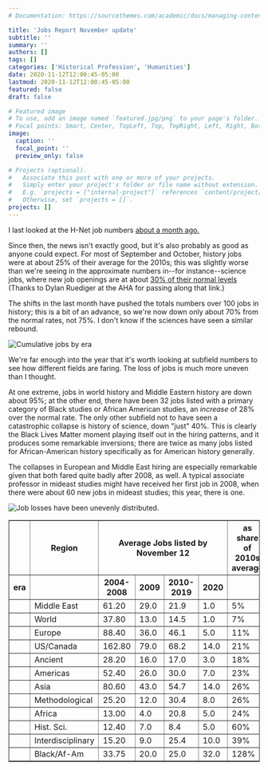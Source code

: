 ```yaml
---
# Documentation: https://sourcethemes.com/academic/docs/managing-content/

title: 'Jobs Report November update'
subtitle: ''
summary: ''
authors: []
tags: []
categories: ['Historical Profession', 'Humanities']
date: 2020-11-12T12:00:45-05:00
lastmod: 2020-11-12T12:00:45-05:00
featured: false
draft: false

# Featured image
# To use, add an image named `featured.jpg/png` to your page's folder.
# Focal points: Smart, Center, TopLeft, Top, TopRight, Left, Right, BottomLeft, Bottom, BottomRight.
image:
  caption: ''
  focal_point: ''
  preview_only: false

# Projects (optional).
#   Associate this post with one or more of your projects.
#   Simply enter your project's folder or file name without extension.
#   E.g. `projects = ["internal-project"]` references `content/project/deep-learning/index.md`.
#   Otherwise, set `projects = []`.
projects: []
---
```


I last looked at the H-Net job numbers
[about a month ago.](/post/2020-10-01-jobs-update/2020-10-01-jobs-update/)

Since then, the news isn't exactly good, but it's also probably as good as anyone
could expect. For most of September and October, history jobs were at about 25%
of their average for the 2010s; this was slightly worse than we're seeing
in the approximate numbers in--for instance--science jobs, where new job openings are
at about [30% of their normal levels](https://www.sciencemag.org/careers/2020/10/amid-pandemic-us-faculty-job-openings-plummet)
(Thanks to Dylan Ruediger at the AHA for passing along that link.)

The shifts in the last month have pushed the totals numbers over 100 jobs in
history; this is a bit of an advance, so we're now down only about 70% from the
normal rates, not 75%. I don't know if the sciences have seen a similar rebound.

![Cumulative jobs by era](/img/cumulative-november.png)

We're far enough into the year that it's worth looking at subfield numbers to
see how different fields
are faring. The loss of jobs is much more uneven than I thought.

At one extreme, jobs in world
history and Middle Eastern history are down about 95%; at the other end, there
have been 32 jobs listed with a primary category of Black studies or African
American studies, an _increase_ of 28% over the normal rate. The only other
subfield not to have seen a catastrophic collapse is history of science, down
"just" 40%. This is clearly the Black Lives Matter moment playing itself out
in the hiring patterns, and it produces some remarkable inversions; there are
twice as many jobs listed for African-American history specifically as for
American history generally.

The collapses in European and Middle East hiring are especially remarkable
given that both fared quite badly after 2008, as well. A typical associate
professor in mideast studies might have received her first job in 2008, when
there were about 60 new jobs in mideast studies; this year, there is one.

![Job losses have been unevenly distributed.](/img/field_changes.png)

<table border="1" class="dataframe">  <thead>    <tr>      <th></th>      <th>Region</th>      <th colspan="4" halign="left">Average Jobs listed by November 12</th>      <th>as share of 2010s average</th>      <th>as share of 2000s average</th>    </tr>    <tr>      <th>era</th>      <th></th>      <th>2004-2008</th>      <th>2009</th>      <th>2010-2019</th>      <th>2020</th>      <th></th>      <th></th>    </tr>  </thead>  <tbody>    <tr>      <th></th>      <td>Middle East</td>      <td>61.20</td>      <td>29.0</td>      <td>21.9</td>      <td>1.0</td>      <td>5%</td>      <td>2%</td>    </tr>    <tr>      <th></th>      <td>World</td>      <td>37.80</td>      <td>13.0</td>      <td>14.5</td>      <td>1.0</td>      <td>7%</td>      <td>3%</td>    </tr>    <tr>      <th></th>      <td>Europe</td>      <td>88.40</td>      <td>36.0</td>      <td>46.1</td>      <td>5.0</td>      <td>11%</td>      <td>6%</td>    </tr>    <tr>      <th></th>      <td>US/Canada</td>      <td>162.80</td>      <td>79.0</td>      <td>68.2</td>      <td>14.0</td>      <td>21%</td>      <td>9%</td>    </tr>    <tr>      <th></th>      <td>Ancient</td>      <td>28.20</td>      <td>16.0</td>      <td>17.0</td>      <td>3.0</td>      <td>18%</td>      <td>11%</td>    </tr>    <tr>      <th></th>      <td>Americas</td>      <td>52.40</td>      <td>26.0</td>      <td>30.0</td>      <td>7.0</td>      <td>23%</td>      <td>13%</td>    </tr>    <tr>      <th></th>      <td>Asia</td>      <td>80.60</td>      <td>43.0</td>      <td>54.7</td>      <td>14.0</td>      <td>26%</td>      <td>17%</td>    </tr>    <tr>      <th></th>      <td>Methodological</td>      <td>25.20</td>      <td>12.0</td>      <td>30.4</td>      <td>8.0</td>      <td>26%</td>      <td>32%</td>    </tr>    <tr>      <th></th>      <td>Africa</td>      <td>13.00</td>      <td>4.0</td>      <td>20.8</td>      <td>5.0</td>      <td>24%</td>      <td>38%</td>    </tr>    <tr>      <th></th>      <td>Hist. Sci.</td>      <td>12.40</td>      <td>7.0</td>      <td>8.4</td>      <td>5.0</td>      <td>60%</td>      <td>40%</td>    </tr>    <tr>      <th></th>      <td>Interdisciplinary</td>      <td>15.20</td>      <td>9.0</td>      <td>25.4</td>      <td>10.0</td>      <td>39%</td>      <td>66%</td>    </tr>    <tr>      <th></th>      <td>Black/Af-Am</td>      <td>33.75</td>      <td>20.0</td>      <td>25.0</td>      <td>32.0</td>      <td>128%</td>      <td>95%</td>    </tr>  </tbody></table>
